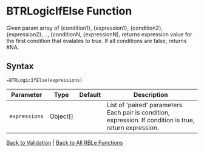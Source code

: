 # BTRLogicIfElse Function

Given param array of {condition1}, {expression1}, {condition2}, {expression2}, .., {conditionN, {expressionN}, returns expression value for the first condition that evalates to true.  If all conditions are false, returns #NA.

## Syntax

```excel
=BTRLogicIfElse(expressions)
```

Parameter | Type | Default | Description
---|---|---|---
`expressions` | Object[] |  | List of 'paired' parameters.  Each pair is condition, expression.  If condition is true, return expression.

[Back to Validation](Readme.md) | [Back to All RBLe Functions](..\RBLe.md#function-documentation)